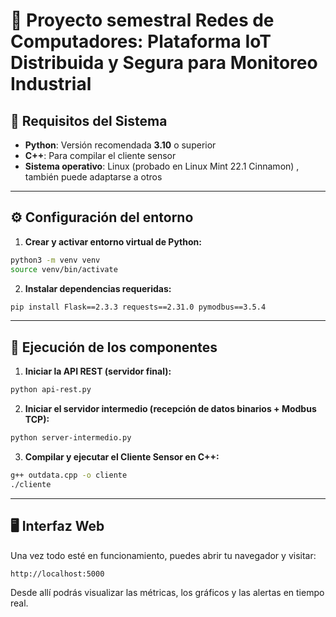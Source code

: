 # 📡 Proyecto semestral Redes de Computadores: Plataforma IoT Distribuida y Segura para Monitoreo Industrial

## 🧰 Requisitos del Sistema

* **Python**: Versión recomendada **3.10** o superior
* **C++**: Para compilar el cliente sensor
* **Sistema operativo**: Linux (probado en Linux Mint 22.1 Cinnamon) , también puede adaptarse a otros

---

## ⚙️ Configuración del entorno

1. **Crear y activar entorno virtual de Python:**

```bash
python3 -m venv venv
source venv/bin/activate
```

2. **Instalar dependencias requeridas:**

```bash
pip install Flask==2.3.3 requests==2.31.0 pymodbus==3.5.4
```

---

## 🚀 Ejecución de los componentes

1. **Iniciar la API REST (servidor final):**

```bash
python api-rest.py
```

2. **Iniciar el servidor intermedio (recepción de datos binarios + Modbus TCP):**

```bash
python server-intermedio.py
```

3. **Compilar y ejecutar el Cliente Sensor en C++:**

```bash
g++ outdata.cpp -o cliente
./cliente
```

---

## 🖥️ Interfaz Web

Una vez todo esté en funcionamiento, puedes abrir tu navegador y visitar:

```
http://localhost:5000
```

Desde allí podrás visualizar las métricas, los gráficos y las alertas en tiempo real.
